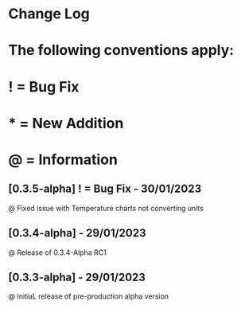 # Change Log
# The following conventions apply:
# ! = Bug Fix
# * = New Addition
# @ = Information

## [0.3.5-alpha] ! = Bug Fix - 30/01/2023
@ Fixed issue with Temperature charts not converting units

## [0.3.4-alpha] - 29/01/2023
@ Release of 0.3.4-Alpha RC1

## [0.3.3-alpha] - 29/01/2023
@ InitiaL release of pre-production alpha version
